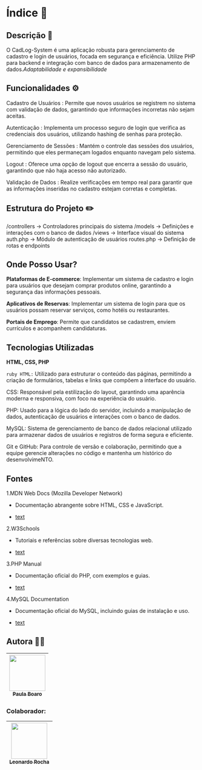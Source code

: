 # Índice 🔗

## Descrição 📝
O CadLog-System é uma aplicação robusta para gerenciamento de cadastro e login de usuários, focada em segurança e eficiência. Utilize PHP para backend e integração com banco de dados para armazenamento de dados.*Adaptabilidade e expansibilidade*

## Funcionalidades ⚙️

Cadastro de Usuários : Permite que novos usuários se registrem no sistema com validação de dados, garantindo que informações incorretas não sejam aceitas.

Autenticação : Implementa um processo seguro de login que verifica as credenciais dos usuários, utilizando hashing de senhas para proteção.

Gerenciamento de Sessões : Mantém o controle das sessões dos usuários, permitindo que eles permaneçam logados enquanto navegam pelo sistema.

Logout : Oferece uma opção de logout que encerra a sessão do usuário, garantindo que não haja acesso não autorizado.

Validação de Dados : Realize verificações em tempo real para garantir que as informações inseridas no cadastro estejam corretas e completas.

## Estrutura do Projeto ✏️

/controllers    -> Controladores principais do sistema
/models         -> Definições e interações com o banco de dados
/views          -> Interface visual do sistema
auth.php        -> Módulo de autenticação de usuários
routes.php      -> Definição de rotas e endpoints

## Onde Posso Usar?
 
 **Plataformas de E-commerce**: Implementar um sistema de cadastro e login para usuários que desejam comprar produtos online, garantindo a segurança das informações pessoais.

 **Aplicativos de Reservas**: Implementar um sistema de login para que os usuários possam reservar serviços, como hotéis ou restaurantes.

 **Portais de Emprego**: Permite que candidatos se cadastrem, enviem currículos e acompanhem candidaturas.

 <!-- ENTRE OUTROS -->

 ## Tecnologias Utilizadas
 **HTML, CSS, PHP**

```ruby HTML:``` Utilizado para estruturar o conteúdo das páginas, permitindo a criação de formulários, tabelas e links que compõem a interface do usuário.

CSS: Responsável pela estilização do layout, garantindo uma aparência moderna e responsiva, com foco na experiência do usuário.

PHP: Usado para a lógica do lado do servidor, incluindo a manipulação de dados, autenticação de usuários e interações com o banco de dados.

MySQL: Sistema de gerenciamento de banco de dados relacional utilizado para armazenar dados de usuários e registros de forma segura e eficiente.

Git e GitHub: Para controle de versão e colaboração, permitindo que a equipe gerencie alterações no código e mantenha um histórico do desenvolvimeNTO. 

## Fontes 

1.MDN Web Docs (Mozilla Developer Network)

* Documentação abrangente sobre HTML, CSS e JavaScript.

* [text](https://developer.mozilla.org/pt-BR/)

2.W3Schools

* Tutoriais e referências sobre diversas tecnologias web.

* [text](https://www.w3schools.com/)

3.PHP Manual

* Documentação oficial do PHP, com exemplos e guias.

* [text](https://www.php.net/manual/en/index.php)

4.MySQL Documentation

* Documentação oficial do MySQL, incluindo guias de instalação e uso.

* [text](https://dev.mysql.com/doc/)


## Autora 👩🏽
| [<img loading="lazy" src="https://user-images.githubusercontent.com/127847275/272244520-740a7042-aefd-42c6-ad38-536121527e4b.png" width=95><br><sub>Paula Boaro</sub>](https://github.com/paulaboaroo0103) 
| :---: |

### Colaborador:
|  [<img loading="lazy" src="https://user-images.githubusercontent.com/86802310/268408790-48baaee3-ce37-4ad6-9348-ecb738990343.png" width=95><br><sub>Leonardo Rocha </sub>](https://github.com/leonardorochamarista)
| :---: |